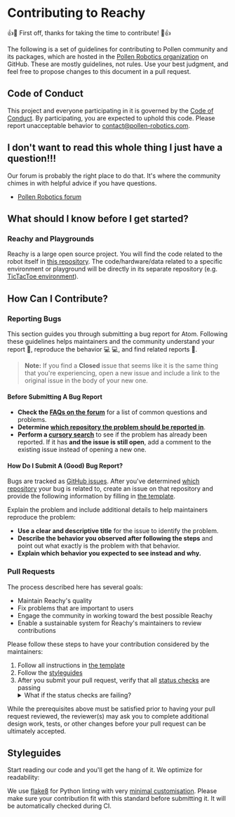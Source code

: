 # Contributing to Reachy

:+1::tada: First off, thanks for taking the time to contribute! :tada::+1:

The following is a set of guidelines for contributing to Pollen community and its packages, which are hosted in the [Pollen Robotics organization](https://github.com/pollen-robotics) on GitHub. These are mostly guidelines, not rules. Use your best judgment, and feel free to propose changes to this document in a pull request.

## Code of Conduct

This project and everyone participating in it is governed by the [Code of Conduct](CODE_OF_CONDUCT.md). By participating, you are expected to uphold this code. Please report unacceptable behavior to [contact@pollen-robotics.com](mailto:contact@pollen-robotics.com).

## I don't want to read this whole thing I just have a question!!!

Our forum is probably the right place to do that. It's where the community chimes in with helpful advice if you have questions.

* [Pollen Robotics forum](https://forum.pollen-robotics.com)

## What should I know before I get started?

### Reachy and Playgrounds

Reachy is a large open source project. You will find the code related to the robot itself in [this repository](https://github.com/pollen-robotics/reachy-2.0). The code/hardware/data related to a specific environment or playground will be directly in its separate repository (e.g. [TicTacToe environment](https://github.com/pollen-robotics/reachy-tictactoe)).

## How Can I Contribute?

### Reporting Bugs

This section guides you through submitting a bug report for Atom. Following these guidelines helps maintainers and the community understand your report :pencil:, reproduce the behavior :computer: :computer:, and find related reports :mag_right:.

> **Note:** If you find a **Closed** issue that seems like it is the same thing that you're experiencing, open a new issue and include a link to the original issue in the body of your new one.

#### Before Submitting A Bug Report

* **Check the [FAQs on the forum](https://discuss.atom.io/c/faq)** for a list of common questions and problems.
* **Determine [which repository the problem should be reported in](#reachy-and-playgrounds)**.
* **Perform a [cursory search](https://github.com/search?q=is%3Aissue+user%3Apollen-robotics)** to see if the problem has already been reported. If it has **and the issue is still open**, add a comment to the existing issue instead of opening a new one.

#### How Do I Submit A (Good) Bug Report?

Bugs are tracked as [GitHub issues](https://guides.github.com/features/issues/). After you've determined [which repository](#reachy-and-playgrounds) your bug is related to, create an issue on that repository and provide the following information by filling in [the template](https://github.com/pollen-robotics/reachy/.github/blob/master/.github/ISSUE_TEMPLATE.md).

Explain the problem and include additional details to help maintainers reproduce the problem:

* **Use a clear and descriptive title** for the issue to identify the problem.
* **Describe the behavior you observed after following the steps** and point out what exactly is the problem with that behavior.
* **Explain which behavior you expected to see instead and why.**

### Pull Requests

The process described here has several goals:

- Maintain Reachy's quality
- Fix problems that are important to users
- Engage the community in working toward the best possible Reachy
- Enable a sustainable system for Reachy's maintainers to review contributions

Please follow these steps to have your contribution considered by the maintainers:

1. Follow all instructions in [the template](PULL_REQUEST_TEMPLATE.md)
2. Follow the [styleguides](#styleguides)
3. After you submit your pull request, verify that all [status checks](https://help.github.com/articles/about-status-checks/) are passing <details><summary>What if the status checks are failing?</summary>If a status check is failing, and you believe that the failure is unrelated to your change, please leave a comment on the pull request explaining why you believe the failure is unrelated. A maintainer will re-run the status check for you. If we conclude that the failure was a false positive, then we will open an issue to track that problem with our status check suite.</details>

While the prerequisites above must be satisfied prior to having your pull request reviewed, the reviewer(s) may ask you to complete additional design work, tests, or other changes before your pull request can be ultimately accepted.

## Styleguides

Start reading our code and you'll get the hang of it. We optimize for readability:

We use [flake8](https://flake8.pycqa.org/en/latest/) for Python linting with very [minimal customisation](https://github.com/pollen-robotics/reachy-2.0/blob/master/software/setup.cfg).
Please make sure your contribution fit with this standard before submitting it. It will be automatically checked during CI.



